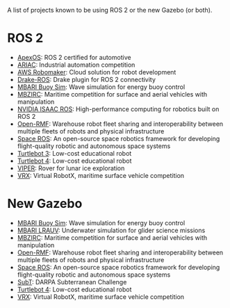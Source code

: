 A list of projects known to be using ROS 2 or the new Gazebo (or both).

ROS 2
=====
* [ApexOS](https://www.apex.ai/apexgrace): ROS 2 certified for automotive
* [ARIAC](https://www.nist.gov/el/intelligent-systems-division-73500/agile-robotics-industrial-automation-competition): Industrial automation competition
* [AWS Robomaker](https://aws.amazon.com/blogs/robotics/aws-robomaker-now-supports-ros2-foxy-fitzroy-featuring-navigation2/): Cloud solution for robot development
* [Drake-ROS](https://github.com/RobotLocomotion/drake-ros): Drake plugin for ROS 2 connectivity
* [MBARI Buoy Sim](https://github.com/osrf/buoy_sim): Wave simulation for energy buoy control
* [MBZIRC](https://github.com/osrf/mbzirc): Maritime competition for surface and aerial vehicles with manipulation
* [NVIDIA ISAAC ROS](https://github.com/NVIDIA-ISAAC-ROS): High-performance computing for robotics built on ROS 2
* [Open-RMF](https://www.open-rmf.org/): Warehouse robot fleet sharing and interoperability between multiple fleets of robots and physical infrastructure
* [Space ROS](https://space.ros.org/): An open-source space robotics framework for developing flight-quality robotic and autonomous space systems
* [Turtlebot 3](https://github.com/ROBOTIS-GIT/turtlebot3/tree/humble-devel): Low-cost educational robot
* [Turtlebot 4](https://clearpathrobotics.com/turtlebot-4/): Low-cost educational robot
* [VIPER](https://www.nasa.gov/viper/lunar-operations): Rover for lunar ice exploration
* [VRX](https://github.com/osrf/vrx): Virtual RobotX, maritime surface vehicle competition

New Gazebo
==========
* [MBARI Buoy Sim](https://github.com/osrf/buoy_sim): Wave simulation for energy buoy control
* [MBARI LRAUV](https://github.com/osrf/lrauv): Underwater simulation for glider science missions
* [MBZIRC](https://github.com/osrf/mbzirc): Maritime competition for surface and aerial vehicles with manipulation
* [Open-RMF](https://www.open-rmf.org/): Warehouse robot fleet sharing and interoperability between multiple fleets of robots and physical infrastructure
* [Space ROS](https://space.ros.org/): An open-source space robotics framework for developing flight-quality robotic and autonomous space systems
* [SubT](https://github.com/osrf/subt): DARPA Subterranean Challenge
* [Turtlebot 4](https://clearpathrobotics.com/turtlebot-4/): Low-cost educational robot
* [VRX](https://github.com/osrf/vrx): Virtual RobotX, maritime surface vehicle competition
